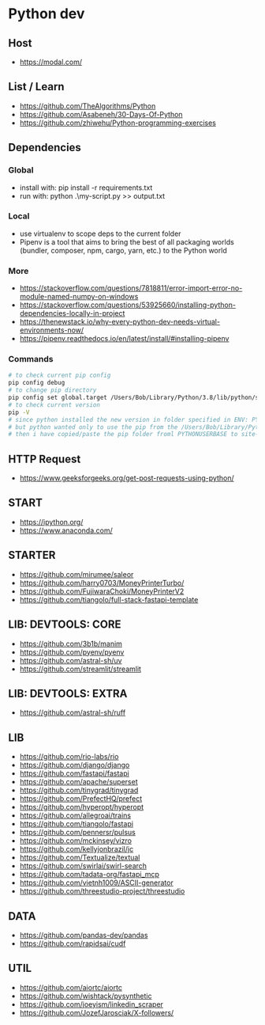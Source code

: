 # Python dev

## Host

-   <https://modal.com/>

## List / Learn

-   <https://github.com/TheAlgorithms/Python>
-   <https://github.com/Asabeneh/30-Days-Of-Python>
-   <https://github.com/zhiwehu/Python-programming-exercises>

## Dependencies

### Global

-   install with: pip install -r requirements.txt
-   run with: python .\\my-script.py >> output.txt

### Local

-   use virtualenv to scope deps to the current folder
-   Pipenv is a tool that aims to bring the best of all packaging worlds (bundler, composer, npm, cargo, yarn, etc.) to the Python world

### More

-   <https://stackoverflow.com/questions/7818811/error-import-error-no-module-named-numpy-on-windows>
-   <https://stackoverflow.com/questions/53925660/installing-python-dependencies-locally-in-project>
-   <https://thenewstack.io/why-every-python-dev-needs-virtual-environments-now/>
-   <https://pipenv.readthedocs.io/en/latest/install/#installing-pipenv>

### Commands

```bash
# to check current pip config
pip config debug
# to change pip directory 
pip config set global.target /Users/Bob/Library/Python/3.8/lib/python/site-packages
# to check current version
pip -V
# since python installed the new version in folder specified in ENV: PYTHONUSERBASE
# but python wanted only to use the pip from the /Users/Bob/Library/Python/3.x.x/lib/python/site-packages
# then i have copied/paste the pip folder froml PYTHONUSERBASE to site-packages
```

## HTTP Request

-   <https://www.geeksforgeeks.org/get-post-requests-using-python/>

## START

-   <https://ipython.org/>
-   <https://www.anaconda.com/>

## STARTER

-   <https://github.com/mirumee/saleor>
-   <https://github.com/harry0703/MoneyPrinterTurbo/>
-   <https://github.com/FujiwaraChoki/MoneyPrinterV2>
-   <https://github.com/tiangolo/full-stack-fastapi-template>

## LIB: DEVTOOLS: CORE

-   <https://github.com/3b1b/manim>
-   <https://github.com/pyenv/pyenv>
-   <https://github.com/astral-sh/uv>
-   <https://github.com/streamlit/streamlit>

## LIB: DEVTOOLS: EXTRA

-   <https://github.com/astral-sh/ruff>

## LIB

-   <https://github.com/rio-labs/rio>
-   <https://github.com/django/django>
-   <https://github.com/fastapi/fastapi>
-   <https://github.com/apache/superset>
-   <https://github.com/tinygrad/tinygrad>
-   <https://github.com/PrefectHQ/prefect>
-   <https://github.com/hyperopt/hyperopt>
-   <https://github.com/allegroai/trains>
-   <https://github.com/tiangolo/fastapi>
-   <https://github.com/pennersr/pulsus>
-   <https://github.com/mckinsey/vizro>
-   <https://github.com/kellyjonbrazil/jc>
-   <https://github.com/Textualize/textual>
-   <https://github.com/swirlai/swirl-search>
-   <https://github.com/tadata-org/fastapi_mcp>
-   <https://github.com/vietnh1009/ASCII-generator>
-   <https://github.com/threestudio-project/threestudio>

## DATA

-   <https://github.com/pandas-dev/pandas>
-   <https://github.com/rapidsai/cudf>

## UTIL

-   <https://github.com/aiortc/aiortc>
-   <https://github.com/wishtack/pysynthetic>
-   <https://github.com/joeyism/linkedin_scraper>
-   <https://github.com/JozefJarosciak/X-followers/>
